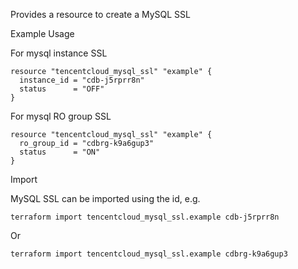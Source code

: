 Provides a resource to create a MySQL SSL

Example Usage

For mysql instance SSL

```hcl
resource "tencentcloud_mysql_ssl" "example" {
  instance_id = "cdb-j5rprr8n"
  status      = "OFF"
}
```

For mysql RO group SSL

```hcl
resource "tencentcloud_mysql_ssl" "example" {
  ro_group_id = "cdbrg-k9a6gup3"
  status      = "ON"
}
```

Import

MySQL SSL can be imported using the id, e.g.

```
terraform import tencentcloud_mysql_ssl.example cdb-j5rprr8n
```

Or

```
terraform import tencentcloud_mysql_ssl.example cdbrg-k9a6gup3
```
